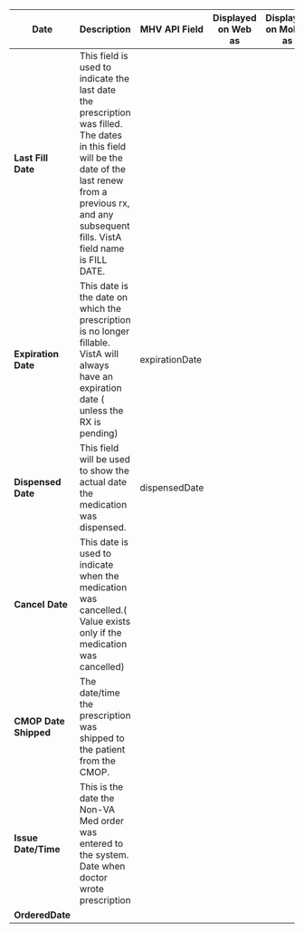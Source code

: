 Date|Description|MHV API Field|Displayed on Web as| Displayed on Mobile as|Comment/Notes|
|-------|-------|-------|-------|-------|-------|
|**Last Fill Date**|This field is used to indicate the last date the prescription was filled. The dates in this field will be the date of the last renew from a previous rx, and any subsequent fills. VistA field name is FILL DATE.||||
|**Expiration Date**|This date is the date on which the prescription is no longer fillable. VistA will always have an expiration date ( unless the RX is pending)|expirationDate |
|**Dispensed Date**|This field will be used to show the actual date the medication was dispensed.|dispensedDate|
|**Cancel Date**|This date is used to indicate when the medication was cancelled.( Value exists only if the medication was cancelled)||
|**CMOP Date Shipped**|The date/time the prescription was shipped to the patient from the CMOP.||
|**Issue Date/Time**|This is the date the Non-VA Med order was entered to the system. Date when doctor wrote prescription||
|**OrderedDate**||

